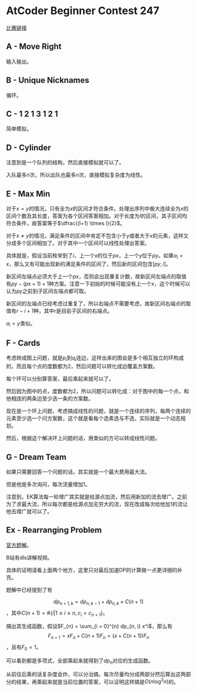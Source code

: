 # AtCoder Beginner Contest 247

[比赛链接](https://atcoder.jp/contests/abc247)

## A - Move Right

输入输出。

## B - Unique Nicknames

循环。

## C - 1 2 1 3 1 2 1

简单模拟。

## D - Cylinder

注意到是一个队列的结构，然后直接模拟就可以了。

入队最多$n$次，所以出队也最多$n$次，直接模拟复杂度为线性。

## E - Max Min

对于$x = y$的情况，只有全为$x$的区间才符合条件。处理出序列中极大连续全为$x$的区间个数及其长度，答案为各个区间答案相加。对于长度为$l$的区间，其子区间均符合条件，故答案等于$\dfrac{(l+1) \times l}{2}$。

对于$x \ne y$的情况，满足条件的区间中肯定不包含小于$y$或者大于$x$的元素，这样又分成多个区间相加了。对于其中一个区间可以线性处理出答案。

具体就是，假设当前枚举到了$i$，上一个$x$的位于$px$，上一个$y$位于$py$。如果$a_i = x$，那么又有可能出现新的满足条件的区间了，然后新的区间包含$[py, i]$。

新区间左端点必须大于上一个$px$，否则会出现重复计数，故新区间左端点的取值有$py - (px + 1) + 1$种方案。注意一下初始的时候可能没有上一个$x$，这个时候可以认为$py$之前到子区间左端点都可取。

新区间的左端点已经考虑过重复了，所以右端点不需要考虑，故新区间右端点的取值有$r - i + 1$种，其中$r$是目前子区间的右端点。

$a_i = y$类似。

## F - Cards

考虑转成图上问题，就是$p_i$到$q_i$连边，这样出来的图会是多个相互独立的环构成的，而且每个点的度数都为2，然后问题可以转化成边覆盖方案数。

每个环可以分别算答案，最后乘起来就可以了。

然后因为图中的点，度数都为2，所以问题可以转化成：对于图中的每一个点，和他相连的两条边至少选一条的方案数。

现在是一个环上问题，考虑搞成线性的问题，就是一个连续的序列，每两个连续的元素至少选一个问方案数，这个就是看每个选素选与不选，实际就是一个动态规划。

然后，根据这个解决环上问题的话，用类似的方可以转成线性问题。

## G - Dream Team

如果只需要回答一个问题的话，其实就是一个最大费用最大流。

但是他是多次询问，每次流量增加1。

注意到，EK算法每一轮增广其实就是给源点加流，然后用新加的流去增广。之前为了求最大流，所以每次都是给源点加无穷大的流，现在改成每次给他加1的流让他去增广就可以了。

## Ex - Rearranging Problem

[官方题解](https://atcoder.jp/contests/abc247/editorial/3769)。

B站有dls讲解视频。

具体的证明请看上面两个地方，这里只对最后加速DP的计算做一点更详细的补充。

题解中已经提到了有

$$
dp_{n + 1, k} = dp_{n, k - 1} + dp_{n, k} \times C(n + 1)
$$
，其中$C(n + 1) = \text{\#}\{i | 1 \le i \le n, c_i = c_{n + 1}\}$。

搞出其生成函数，假设$F_{n} = \sum_{i = 0}^{n} dp_{n, i} x^i$，那么有
$$
F_{n + 1} = xF_{n} + C(n + 1) F_n = (x + C(n + 1))F_n
$$
，且有$F_0 = 1$。

可以看到都是多项式，全部乘起来就得到了$dp_n$对应的生成函数。

从前往后乘的话复杂度会炸，可以分治搞，每次尽量均分成两部分然后算出这两部分的结果，再乘起来就是当前位置的答案，可以证明这样搞是$O(n \log^2n)$的。